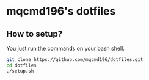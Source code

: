 # mqcmd196's dotfiles
## How to setup?
You just run the commands on your bash shell.
```bash
git clone https://github.com/mqcmd196/dotfiles.git
cd dotfiles
./setup.sh
```
